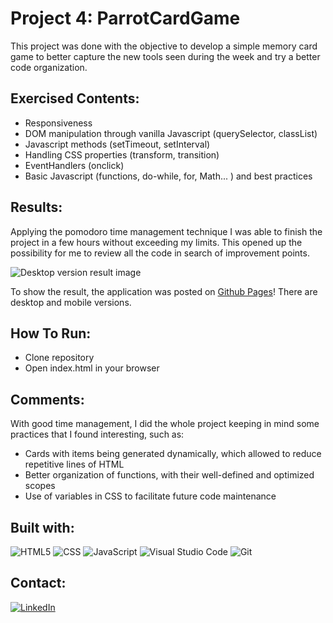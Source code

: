 # **Project 4: ParrotCardGame**

This project was done with the objective to develop a simple memory card game to better capture the new tools seen during the week and try a better code organization.

## **Exercised Contents**:

-    Responsiveness
-    DOM manipulation through vanilla Javascript (querySelector, classList)
-    Javascript methods (setTimeout, setInterval)
-    Handling CSS properties (transform, transition)
-    EventHandlers (onclick)
-    Basic Javascript (functions, do-while, for, Math... ) and best practices

## **Results**:

Applying the pomodoro time management technique I was able to finish the project in a few hours without exceeding my limits. This opened up the possibility for me to review all the code in search of improvement points.

![Desktop version result image](https://i.imgur.com/tm1mG7h.png)

To show the result, the application was posted on [Github Pages](https://migueldsp.github.io/projeto4-parrotcardgame/)! There are desktop and mobile versions.

## **How To Run**:

-    Clone repository
-    Open index.html in your browser

## **Comments**:

With good time management, I did the whole project keeping in mind some practices that I found interesting, such as:

-    Cards with items being generated dynamically, which allowed to reduce repetitive lines of HTML
-    Better organization of functions, with their well-defined and optimized scopes
-    Use of variables in CSS to facilitate future code maintenance

## Built with:

![HTML5](https://img.shields.io/badge/html5-%23E34F26.svg?style=for-the-badge&logo=html5&logoColor=white)
![CSS](https://img.shields.io/badge/CSS3-1572B6?style=for-the-badge&logo=css3&logoColor=white)
![JavaScript](https://img.shields.io/badge/JavaScript-F7DF1E?style=for-the-badge&logo=javascript&logoColor=black)
![Visual Studio Code](https://img.shields.io/badge/Visual_Studio_Code-0078D4?style=for-the-badge&logo=visual%20studio%20code&logoColor=white)
![Git](https://img.shields.io/badge/GIT-E44C30?style=for-the-badge&logo=git&logoColor=white)

## Contact:

[![LinkedIn][linkedin-shield]][linkedin-url]


<!-- MARKDOWN LINKS & IMAGES -->
<!-- https://www.markdownguide.org/basic-syntax/#reference-style-links -->

[linkedin-shield]: https://img.shields.io/badge/LinkedIn-0077B5?style=for-the-badge&logo=linkedin&logoColor=white
[linkedin-url]: https://www.linkedin.com/in/domingosmiguel/
